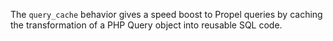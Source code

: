 The `query_cache` behavior gives a speed boost to Propel queries by caching the transformation of a PHP Query object into reusable SQL code.